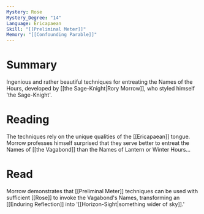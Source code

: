 ```yaml
---
Mystery: Rose
Mystery_Degree: "14"
Language: Ericapaean
Skill: "[[Preliminal Meter]]"
Memory: "[[Confounding Parable]]"
---
```

# Summary
Ingenious and rather beautiful techniques for entreating the Names of the Hours, developed by [[the Sage-Knight|Rory Morrow]], who styled himself 'the Sage-Knight'.
# Reading
The techniques rely on the unique qualities of the [[Ericapaean]] tongue. Morrow professes himself surprised that they serve better to entreat the Names of [[the Vagabond]] than the Names of Lantern or Winter Hours…
# Read
Morrow demonstrates that [[Preliminal Meter]] techniques can be used with sufficient [[Rose]] to invoke the Vagabond's Names, transforming an [[Enduring Reflection]] into '[[Horizon-Sight|something wider of sky]].'